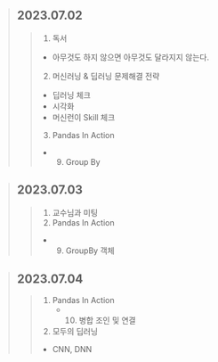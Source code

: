 > ## 2023.07.02
> > 1. 독서
> >   - 아무것도 하지 않으면 아무것도 달라지지 않는다.
> > 2. 머신러닝 & 딥러닝 문제해결 전략
> >   - 딥러닝 체크
> >   - 시각화
> >   - 머신런이 Skill 체크
> > 3. Pandas In Action
> >   - 9. Group By

> ## 2023.07.03
> > 1. 교수님과 미팅
> > 2. Pandas In Action
> >   - 9. GroupBy 객체

> ## 2023.07.04
> > 1. Pandas In Action
> >    - 10. 병합 조인 및 연결
> > 2. 모두의 딥러닝
> >   - CNN, DNN
